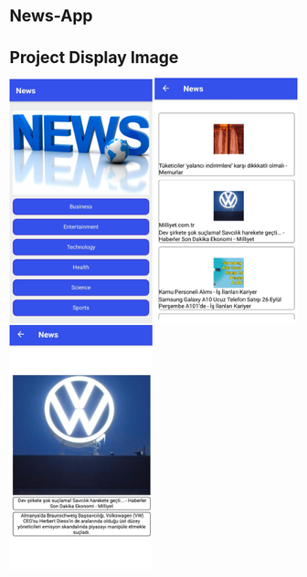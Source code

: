 # News-App

# Project Display Image

<p>
  
<a href="https://github.com/MehmetEminPolat/News-App/blob/master/png/png1.jpg" target="_blank">
<img src="https://github.com/MehmetEminPolat/News-App/blob/master/png/png1.jpg" width="250" style="max-width:100%;"></a>
  

<a href="https://github.com/MehmetEminPolat/News-App/blob/master/png/png2.jpg" target="_blank">
<img src="https://github.com/MehmetEminPolat/News-App/blob/master/png/png2.jpg" width="250" style="max-width:100%;"></a>

<a href="https://github.com/MehmetEminPolat/News-App/blob/master/png/PNG.jpg" target="_blank">
<img src="https://github.com/MehmetEminPolat/News-App/blob/master/png/PNG.jpg" width="250" style="max-width:100%;"></a>
  

  
</p>  

